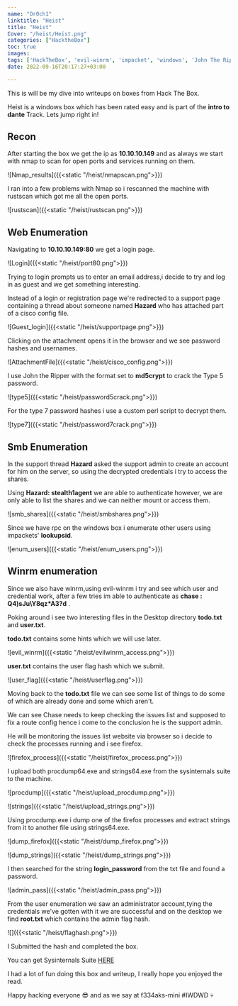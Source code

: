 ```yaml
---
name: "Or0ch1"
linktitle: "Heist"
title: "Heist"
Cover: "/heist/Heist.png"
categories: ["HacktheBox"]
toc: true
images:
tags: ['HackTheBox', 'evil-winrm', 'impacket', 'windows', 'John The Ripper']
date: 2022-09-16T20:17:27+03:00

---
```


This is will be my dive into writeups on boxes from Hack The Box.

Heist is a windows box which has been rated easy and is part of the **intro to dante** Track.
Lets jump right in!

## Recon
After starting the box we get the ip as **10.10.10.149** and as always we start with nmap to scan for open ports and services running on them.

![Nmap_results]({{<static "/heist/nmapscan.png">}})

I ran into a few problems with Nmap so i rescanned the machine with rustscan which got me all the open ports.

![rustscan]({{<static "/heist/rustscan.png">}})

## Web Enumeration

Navigating to **10.10.10.149:80** we get a login page.

![Login]({{<static "/heist/port80.png">}})

Trying to login prompts us to enter an email address,i decide to try and log in as guest and we get something interesting.

Instead of a login or registration page we're redirected to a support page containing a thread about someone named **Hazard** who has attached part of a cisco config file.

![Guest_login]({{<static "/heist/supportpage.png">}})

Clicking on the attachment opens it in the browser and we see password hashes and usernames.

![AttachmentFile]({{<static "/heist/cisco_config.png">}})

I use John the Ripper with the format set to **md5crypt** to crack the Type 5 password.

![type5]({{<static "/heist/password5crack.png">}})

For the type 7 password hashes i use a custom perl script to decrypt them.

![type7]({{<static "/heist/password7crack.png">}})


## Smb Enumeration

In the support thread **Hazard** asked the support admin to create an account for him on the server, so using the decrypted credentials i try to access the shares.

Using **Hazard: stealth1agent** we are able to authenticate however, we are only able to list the shares and we can neither mount or access them.

![smb_shares]({{<static "/heist/smbshares.png">}})

Since we have rpc on the windows box i enumerate other users using impackets' **lookupsid**.

![enum_users]({{<static "/heist/enum_users.png">}})

## Winrm enumeration

Since we also have winrm,using evil-winrm i try and see which user and credential work, after a few tries im able to authenticate as **chase : Q4)sJu\Y8qz*A3?d** .

Poking around i see two interesting files in the Desktop directory **todo.txt** and **user.txt**.

**todo.txt** contains some hints which we will use later.

![evil_winrm]({{<static "/heist/evilwinrm_access.png">}})

**user.txt** contains the user flag hash which we submit.

![user_flag]({{<static "/heist/userflag.png">}})

Moving back to the **todo.txt** file we can see some list of things to do some of which are already done and some which aren't.

We can see Chase needs to keep checking the issues list and supposed to fix a route config hence i come to the conclusion he is the support admin.

He will be monitoring the issues list website via browser so i decide to check the processes running and i see firefox.

![firefox_process]({{<static "/heist/firefox_process.png">}})

I upload both procdump64.exe and strings64.exe from the sysinternals suite to the machine.

![procdump]({{<static "/heist/upload_procdump.png">}})

![strings]({{<static "/heist/upload_strings.png">}})

Using procdump.exe i dump one of the firefox processes and extract strings from it to another file using strings64.exe.

![dump_firefox]({{<static "/heist/dump_firefox.png">}})

![dump_strings]({{<static "/heist/dump_strings.png">}})

I then searched for the string **login_password** from the txt file and found a password.

![admin_pass]({{<static "/heist/admin_pass.png">}})

From the user enumeration we saw an administrator account,tying the credentials we've gotten with it we are successful and on the desktop we find **root.txt** which contains the admin flag hash.

![]({{<static "/heist/flaghash.png">}})

I Submitted the hash and completed the box.


You can get Sysinternals Suite [HERE](https://live.sysinternals.com/)

I had a lot of fun doing this box and writeup, I really hope you enjoyed the read.

Happy hacking everyone :sunglasses: and as we say at f334aks-mini #IWDWD :skull: